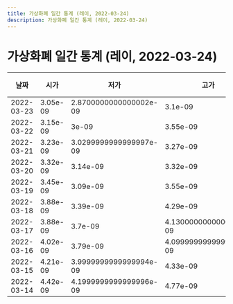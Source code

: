 ```yaml
---
title: 가상화폐 일간 통계 (레이, 2022-03-24)
description: 가상화폐 일간 통계 (레이, 2022-03-24)
---
```



가상화폐 일간 통계 (레이, 2022-03-24)
===

|날짜|시가|저가|고가|종가|비고|
|--|--|--|--|--|--|
|2022-03-23|3.05e-09|2.8700000000000002e-09|3.1e-09|2.96e-09|    |
|2022-03-22|3.15e-09|3e-09|3.55e-09|3.08e-09|    |
|2022-03-21|3.23e-09|3.0299999999999997e-09|3.27e-09|3.15e-09|    |
|2022-03-20|3.32e-09|3.14e-09|3.32e-09|3.23e-09|    |
|2022-03-19|3.45e-09|3.09e-09|3.55e-09|3.34e-09|    |
|2022-03-18|3.88e-09|3.39e-09|4.29e-09|3.45e-09|    |
|2022-03-17|3.88e-09|3.7e-09|4.1300000000000004e-09|3.8900000000000004e-09|    |
|2022-03-16|4.02e-09|3.79e-09|4.0999999999999995e-09|3.8500000000000006e-09|    |
|2022-03-15|4.21e-09|3.9999999999999994e-09|4.33e-09|4.02e-09|    |
|2022-03-14|4.42e-09|4.1999999999999996e-09|4.77e-09|4.21e-09|    |

